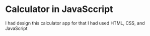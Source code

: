 # Calculator in JavaSccript
I had design this calculator app for that I had used HTML, CSS, and JavaScript
